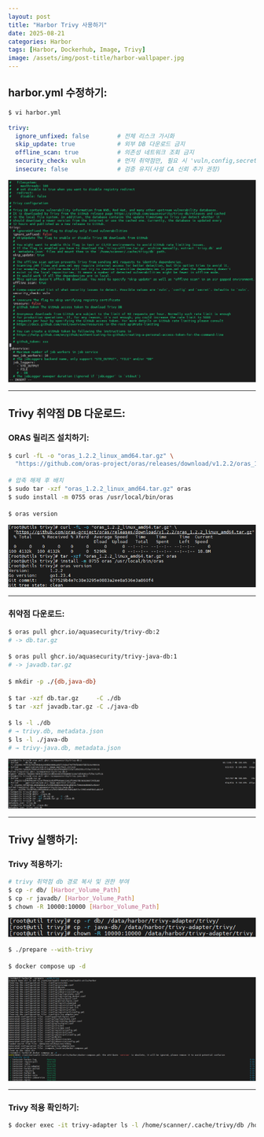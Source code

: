 ```yaml
---
layout: post
title: "Harbor Trivy 사용하기"
date: 2025-08-21
categories: Harbor
tags: [Harbor, Dockerhub, Image, Trivy]
image: /assets/img/post-title/harbor-wallpaper.jpg
---
```


## harbor.yml 수정하기:

```bash
$ vi harbor.yml
```

```yaml
trivy:
  ignore_unfixed: false        # 전체 리스크 가시화
  skip_update: true            # 외부 DB 다운로드 금지
  offline_scan: true           # 의존성 네트워크 조회 금지
  security_check: vuln         # 먼저 취약점만, 필요 시 'vuln,config,secret'
  insecure: false              # 검증 유지(사설 CA 신뢰 추가 권장)
```

![harbor.yml 수정](/assets/img/post/harbor/harbor.yml%20수정.png)

---

## Trivy 취약점 DB 다운로드:
### ORAS 릴리즈 설치하기:

```bash
$ curl -fL -o "oras_1.2.2_linux_amd64.tar.gz" \
  "https://github.com/oras-project/oras/releases/download/v1.2.2/oras_1.2.2_linux_amd64.tar.gz"

# 압축 해제 후 배치
$ sudo tar -xzf "oras_1.2.2_linux_amd64.tar.gz" oras
$ sudo install -m 0755 oras /usr/local/bin/oras

$ oras version
```

![oras 릴리즈 설치](/assets/img/post/harbor/oras%20릴리즈%20설치.png)

---

### 취약점 다운로드:

```bash
$ oras pull ghcr.io/aquasecurity/trivy-db:2
# -> db.tar.gz

$ oras pull ghcr.io/aquasecurity/trivy-java-db:1
# -> javadb.tar.gz

$ mkdir -p ./{db,java-db}

$ tar -xzf db.tar.gz     -C ./db
$ tar -xzf javadb.tar.gz -C ./java-db

$ ls -l ./db
# → trivy.db, metadata.json
$ ls -l ./java-db
# → trivy-java.db, metadata.json
```

![trivy 취약점 db 다운로드](/assets/img/post/harbor/trivy%20취약점%20db%20다운로드.png)

---

## Trivy 실행하기:
### Trivy 적용하기:

```bash
# trivy 취약점 db 경로 복사 및 권한 부여
$ cp -r db/ [Harbor_Volume_Path]
$ cp -r javadb/ [Harbor_Volume_Path]
$ chown -R 10000:10000 [Harbor_Volume_Path]
```

![trivy 취약점 db 볼륨 복사](/assets/img/post/harbor/trivy%20취약점%20db%20볼륨%20복사.png)


```bash
$ ./prepare --with-trivy

$ docker compose up -d
```

![trivy 설치](/assets/img/post/harbor/trivy%20설치.png)

---

### Trivy 적용 확인하기:

```bash
$ docker exec -it trivy-adapter ls -l /home/scanner/.cache/trivy/db /home/scanner/.cache/trivy/java-db
```